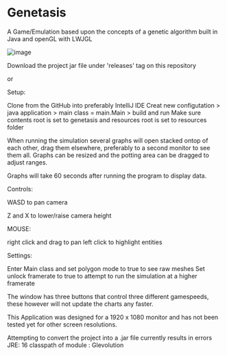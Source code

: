 # Genetasis
A Game/Emulation based upon the concepts of a genetic algorithm built in Java and openGL with LWJGL

![image](https://user-images.githubusercontent.com/45834916/119137830-26b17b80-ba39-11eb-932b-16a8a756ba99.png)


Download the project jar file under 'releases' tag on this repository

or

Setup:

Clone from the GitHub into preferably IntelliJ IDE
Creat new configutation > java application > main class = main.Main > build and run
Make sure contents root is set to genetasis and resources root is set to resources folder

When running the simulation several graphs will open stacked ontop of each other, drag them elsewhere, preferably to a second monitor to see them all.
Graphs can be resized and the potting area can be dragged to adjust ranges.

Graphs will take 60 seconds after running the program to display data.


Controls:

WASD to pan camera

Z and X to lower/raise camera height

MOUSE:

right click and drag to pan
left click to highlight entities


Settings:

Enter Main class and set polygon mode to true to see raw meshes
Set unlock framerate to true to attempt to run the simulation at a higher framerate

The window has three buttons that control three different gamespeeds, these however will not update the charts any faster.

This Application was designed for a 1920 x 1080 monitor and has not been tested yet for other screen resolutions.

Attempting to convert the project into a .jar file currently results in errors 
JRE: 16
classpath of module : Glevolution
